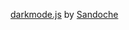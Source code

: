 <a href="https://github.com/sandoche/darkmode.js">darkmode.js</a> by <a href="https://github.com/sandoche">Sandoche</a>
